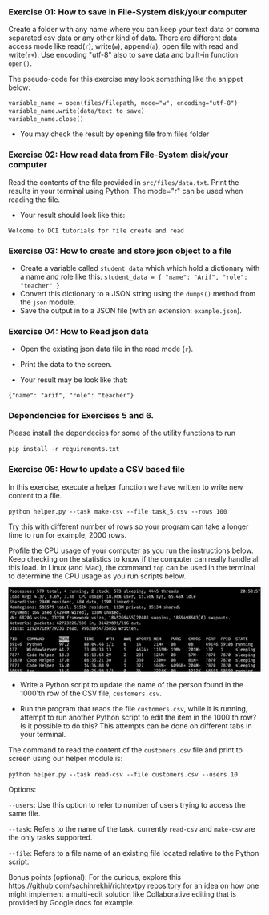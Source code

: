 ### Exercise 01: How to save in File-System disk/your computer

Create a folder with any name where you can keep your text data or comma separated csv data or any other kind of data. There are different data access mode like read(`r`), write(`w`), append(`a`), open file with read and write(`r+`). Use encoding "utf-8" also to save data and built-in function `open()`.

The pseudo-code for this exercise may look something like the snippet below:

```
variable_name = open(files/filepath, mode="w", encoding="utf-8")
variable_name.write(data/text to save)
variable_name.close()

```

- You may check the result by opening file from files folder

###

### Exercise 02: How read data from File-System disk/your computer

Read the contents of the file provided in `src/files/data.txt`. Print the results in your terminal using Python. The mode="r" can be used when reading the file.

- Your result should look like this:

```
Welcome to DCI tutorials for file create and read
```

###

### Exercise 03: How to create and store json object to a file

- Create a variable called `student_data` which which hold a dictionary with a name and role like this: `student_data = { "name": "Arif", "role": "teacher" }`
- Convert this dictionary to a JSON string using the `dumps()` method from the `json` module.
- Save the output in to a JSON file (with an extension: `example.json`).

###

### Exercise 04: How to Read json data

- Open the existing json data file in the read mode (`r`).
- Print the data to the screen.

- Your result may be look like that:

```
{"name": "arif", "role": "teacher"}
```

### Dependencies for Exercises 5 and 6.

Please install the dependecies for some of the utility functions to run

`pip install -r requirements.txt`

### Exercise 05: How to update a CSV based file

In this exercise, execute a helper function we have written to write new content to a file.

`python helper.py --task make-csv --file task_5.csv --rows 100`

Try this with different number of rows so your program can take a longer time to run for example, 2000 rows.

Profile the CPU usage of your computer as you run the instructions below. Keep checking on the statistics to know if the computer can really handle all this load.
In Linux (and Mac), the command `top` can be used in the terminal to determine the CPU usage as you run scripts below.

![Image of profile with top](profile_example.png)

- Write a Python script to update the name of the person found in the 1000'th row of the CSV file, `customers.csv`.

- Run the program that reads the file `customers.csv`, while it is running, attempt to run another Python script to edit the item in the 1000'th row? Is it possible to do this? This attempts can be done on different tabs in your terminal.

The command to read the content of the `customers.csv` file and print to screen using our helper module is:

`python helper.py --task read-csv --file customers.csv --users 10`

Options:

`--users`: Use this option to refer to number of users trying to access the same file.

`--task`: Refers to the name of the task, currently `read-csv` and `make-csv` are the only tasks supported.

`--file`: Refers to a file name of an existing file located relative to the Python script.

Bonus points (optional): For the curious, explore this https://github.com/sachinrekhi/richtextpy repository for an idea on how one might implement a multi-edit solution like Collaborative editing that is provided by Google docs for example.
